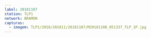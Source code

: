 ```yaml
---
label: 20181107
station: TLP1
network: BRAMON
capturas:
  - imagem: TLP1/2018/201811/20181107/M20181108_051337_TLP_1P.jpg
---
```


